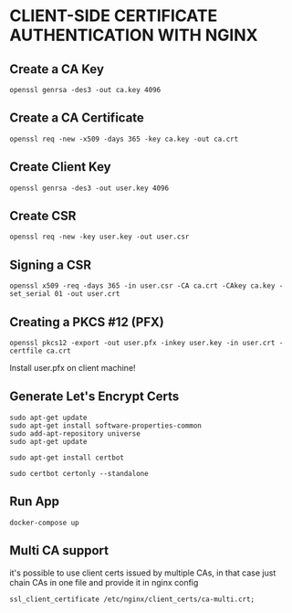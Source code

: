 # CLIENT-SIDE CERTIFICATE AUTHENTICATION WITH NGINX

## Create a CA Key
```
openssl genrsa -des3 -out ca.key 4096
```

## Create a CA Certificate
```
openssl req -new -x509 -days 365 -key ca.key -out ca.crt
```

## Create Client Key
```
openssl genrsa -des3 -out user.key 4096
```

## Create CSR
```
openssl req -new -key user.key -out user.csr
```

## Signing a CSR
```
openssl x509 -req -days 365 -in user.csr -CA ca.crt -CAkey ca.key -set_serial 01 -out user.crt
```

## Creating a PKCS #12 (PFX)
```
openssl pkcs12 -export -out user.pfx -inkey user.key -in user.crt -certfile ca.crt
```
Install user.pfx on client machine!

## Generate Let's Encrypt Certs
```
sudo apt-get update
sudo apt-get install software-properties-common
sudo add-apt-repository universe
sudo apt-get update

sudo apt-get install certbot

sudo certbot certonly --standalone
```

## Run App
```
docker-compose up
```

## Multi CA support

it's possible to use client certs issued by multiple CAs, in that case just chain CAs in one file and provide it in nginx config
```
ssl_client_certificate /etc/nginx/client_certs/ca-multi.crt;
```

